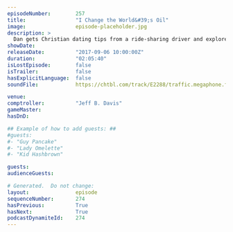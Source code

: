 ```yaml
---
episodeNumber:        257
title:                "I Change the World&#39;s Oil"
image:                episode-placeholder.jpg
description: >
  Dan gets Christian dating tips from a ride-sharing driver and explores what various Scottish dogs might sound like. The gang's role playing characters level up and face a new foe! Featuring Dan Harmon, Jeff Davis and Spencer Crittenden.
showDate:             
releaseDate:          "2017-09-06 10:00:00Z"
duration:             "02:05:40"
isLostEpisode:        false
isTrailer:            false
hasExplicitLanguage:  false
soundFile:            https://chtbl.com/track/E2288/traffic.megaphone.fm/STA9716998511.mp3?updated=1596590196

venue:                
comptroller:          "Jeff B. Davis"
gameMaster:           
hasDnD:               

## Example of how to add guests: ##
#guests:
#- "Guy Pancake"
#- "Lady Omelette"
#- "Kid Hashbrown"

guests:
audienceGuests:

# Generated.  Do not change:
layout:               episode
sequenceNumber:       274
hasPrevious:          True
hasNext:              True
podcastDynamiteId:    274
---
```


<!-- The episode description will be rendered here -->
<!-- Add your content below here -->

